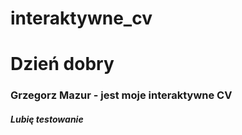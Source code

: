 # interaktywne_cv

# Dzień dobry

### Grzegorz Mazur - jest moje interaktywne CV 

##### Lubię testowanie



